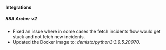 
#### Integrations
##### RSA Archer v2
- Fixed an issue where in some cases the fetch incidents flow would get stuck and not fetch new incidents.
- Updated the Docker image to: *demisto/python3:3.9.5.20070*.

